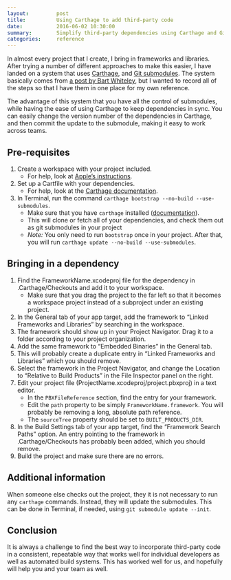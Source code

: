 ```yaml
---
layout:         post
title:          Using Carthage to add third-party code
date:           2016-06-02 10:30:00
summary:        Simplify third-party dependencies using Carthage and Git submodules
categories:     reference
---
```


In almost every project that I create, I bring in frameworks and libraries. After trying a number of different approaches to make this easier, I have landed on a system that uses [Carthage](https://github.com/Carthage/Carthage), and [Git submodules](https://git-scm.com/book/en/v2/Git-Tools-Submodules). The system basically comes from [a post by Bart Whiteley](https://gist.github.com/bwhiteley/aa571da100bca3a65c1f), but I wanted to record all of the steps so that I have them in one place for my own reference.

The advantage of this system that you have all the control of submodules, while having the ease of using Carthage to keep dependencies in sync. You can easily change the version number of the dependencies in Carthage, and then commit the update to the submodule, making it easy to work across teams.

## Pre-requisites
1. Create a workspace with your project included.
	- For help, look at [Apple’s instructions](https://developer.apple.com/library/ios/recipes/xcode_help-structure_navigator/articles/Creating_a_Workspace.html).
2. Set up a Cartfile with your dependencies.
	- For help, look at the [Carthage documentation](https://github.com/Carthage/Carthage/blob/master/Documentation/Artifacts.md#cartfile).
3. In Terminal, run the command `carthage bootstrap --no-build --use-submodules`.
	- Make sure that you have `carthage` installed ([documentation](https://github.com/Carthage/Carthage#installing-carthage)).
	- This will clone or fetch all of your dependencies, and check them out as git submodules in your project
	- *Note:* You only need to run `bootstrap` once in your project. After that, you will run `carthage update --no-build --use-submodules`.

## Bringing in a dependency
1. Find the FrameworkName.xcodeproj file for the dependency in .Carthage/Checkouts and add it to your workspace.
	- Make sure that you drag the project to the far left so that it becomes a workspace project instead of a subproject under an existing project.
2. In the General tab of your app target, add the framework to “Linked Frameworks and Libraries” by searching in the workspace.
3. The framework should show up in your Project Navigator. Drag it to a folder according to your project organization.
4. Add the same framework to “Embedded Binaries” in the General tab.
5. This will probably create a duplicate entry in “Linked Frameworks and Libraries” which you should remove.
6. Select the framework in the Project Navigator, and change the Location to “Relative to Build Products” in the File Inspector panel on the right.
7. Edit your project file (ProjectName.xcodeproj/project.pbxproj) in a text editor.
	- In the `PBXFileReference` section, find the entry for your framework.
	- Edit the `path` property to be simply `FrameworkName.framework`. You will probably be removing a long, absolute path reference.
	- The `sourceTree` property should be set to `BUILT_PRODUCTS_DIR`.
8. In the Build Settings tab of your app target, find the “Framework Search Paths” option. An entry pointing to the framework in .Carthage/Checkouts has probably been added, which you should remove.
9. Build the project and make sure there are no errors.

## Additional information
When someone else checks out the project, they it is not necessary to run any `carthage` commands. Instead, they will update the submodules. This can be done in Terminal, if needed, using `git submodule update --init`.

## Conclusion
It is always a challenge to find the best way to incorporate third-party code in a consistent, repeatable way that works well for individual developers as well as automated build systems. This has worked well for us, and hopefully will help you and your team as well.

